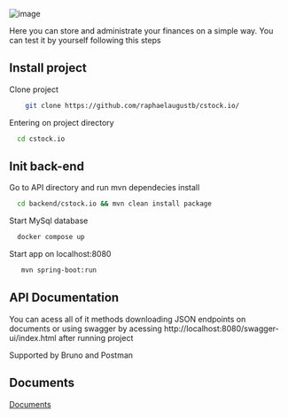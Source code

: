 ![image](https://github.com/raphaelaugustb/cstock.io/assets/66183690/7a493963-d113-4126-a3b3-f672487f8728)

Here you can store and administrate your finances on a simple way. You can test it by yourself following this steps




## Install project


 Clone project 
```bash
    git clone https://github.com/raphaelaugustb/cstock.io/
```
Entering on project directory
  ```bash
    cd cstock.io
```
## Init back-end
  Go to API directory and run mvn dependecies install
  ```bash
    cd backend/cstock.io && mvn clean install package 
```
Start MySql database
  ```bash
    docker compose up
```
Start app on localhost:8080
 ```bash
    mvn spring-boot:run 
```
    
## API Documentation

You can acess all of it methods downloading JSON endpoints on documents or using swagger by acessing http://localhost:8080/swagger-ui/index.html after running project

Supported by Bruno and Postman


## Documents

[Documents](https://github.com/raphaelaugustb/cstock.io/tree/main/documents)


